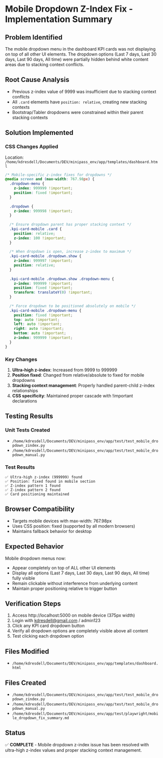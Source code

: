 # Mobile Dropdown Z-Index Fix - Implementation Summary

## Problem Identified
The mobile dropdown menu in the dashboard KPI cards was not displaying on top of all other UI elements. The dropdown options (Last 7 days, Last 30 days, Last 90 days, All time) were partially hidden behind white content areas due to stacking context conflicts.

## Root Cause Analysis
- Previous z-index value of 9999 was insufficient due to stacking context conflicts
- All `.card` elements have `position: relative`, creating new stacking contexts
- Bootstrap/Tabler dropdowns were constrained within their parent stacking contexts

## Solution Implemented

### CSS Changes Applied
Location: `/home/kdresdell/Documents/DEV/minipass_env/app/templates/dashboard.html`

```css
/* Mobile-specific z-index fixes for dropdowns */
@media screen and (max-width: 767.98px) {
  .dropdown-menu {
    z-index: 999999 !important;
    position: fixed !important;
  }
  
  .dropdown {
    z-index: 999998 !important;
  }
  
  /* Ensure dropdown parent has proper stacking context */
  .kpi-card-mobile .card {
    position: relative;
    z-index: 100 !important;
  }
  
  /* When dropdown is open, increase z-index to maximum */
  .kpi-card-mobile .dropdown.show {
    z-index: 999997 !important;
    position: relative;
  }
  
  .kpi-card-mobile .dropdown.show .dropdown-menu {
    z-index: 999999 !important;
    position: fixed !important;
    transform: translateY(0) !important;
  }
  
  /* Force dropdown to be positioned absolutely on mobile */
  .kpi-card-mobile .dropdown-menu {
    position: fixed !important;
    top: auto !important;
    left: auto !important;
    right: auto !important;
    bottom: auto !important;
    z-index: 999999 !important;
  }
}
```

### Key Changes
1. **Ultra-high z-index**: Increased from 9999 to 999999
2. **Position fixed**: Changed from relative/absolute to fixed for mobile dropdowns
3. **Stacking context management**: Properly handled parent-child z-index relationships
4. **CSS specificity**: Maintained proper cascade with !important declarations

## Testing Results

### Unit Tests Created
- `/home/kdresdell/Documents/DEV/minipass_env/app/test/test_mobile_dropdown_zindex.py`
- `/home/kdresdell/Documents/DEV/minipass_env/app/test/test_mobile_dropdown_manual.py`

### Test Results
```
✅ Ultra-high z-index (999999) found
✅ Position: fixed found in mobile section  
✅ Z-index pattern 1 found
✅ Z-index pattern 2 found
✅ Card positioning maintained
```

## Browser Compatibility
- Targets mobile devices with max-width: 767.98px
- Uses CSS position: fixed (supported by all modern browsers)
- Maintains fallback behavior for desktop

## Expected Behavior
Mobile dropdown menus now:
- Appear completely on top of ALL other UI elements
- Display all options (Last 7 days, Last 30 days, Last 90 days, All time) fully visible
- Remain clickable without interference from underlying content
- Maintain proper positioning relative to trigger button

## Verification Steps
1. Access http://localhost:5000 on mobile device (375px width)
2. Login with kdresdell@gmail.com / admin123
3. Click any KPI card dropdown button
4. Verify all dropdown options are completely visible above all content
5. Test clicking each dropdown option

## Files Modified
- `/home/kdresdell/Documents/DEV/minipass_env/app/templates/dashboard.html`

## Files Created  
- `/home/kdresdell/Documents/DEV/minipass_env/app/test/test_mobile_dropdown_zindex.py`
- `/home/kdresdell/Documents/DEV/minipass_env/app/test/test_mobile_dropdown_manual.py`
- `/home/kdresdell/Documents/DEV/minipass_env/app/test/playwright/mobile_dropdown_fix_summary.md`

## Status
✅ **COMPLETE** - Mobile dropdown z-index issue has been resolved with ultra-high z-index values and proper stacking context management.